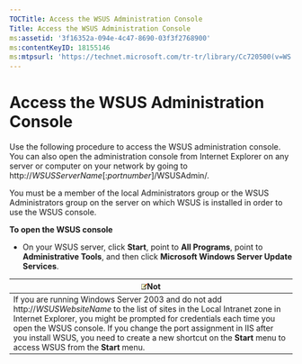 ```yaml
---
TOCTitle: Access the WSUS Administration Console
Title: Access the WSUS Administration Console
ms:assetid: '3f16352a-094e-4c47-8690-03f3f2768900'
ms:contentKeyID: 18155146
ms:mtpsurl: 'https://technet.microsoft.com/tr-tr/library/Cc720500(v=WS.10)'
---
```


Access the WSUS Administration Console
======================================

Use the following procedure to access the WSUS administration console. You can also open the administration console from Internet Explorer on any server or computer on your network by going to http://*WSUSServerName*\[:*portnumber*\]/WSUSAdmin/.

You must be a member of the local Administrators group or the WSUS Administrators group on the server on which WSUS is installed in order to use the WSUS console.

**To open the WSUS console**
-   On your WSUS server, click **Start**, point to **All Programs**, point to **Administrative Tools**, and then click **Microsoft Windows Server Update Services**.

| ![](/security-updates/images/Cc720500.note(WS.10).gif)Not                                                                                                                                                                                                                                                                                                                             |
|--------------------------------------------------------------------------------------------------------------------------------------------------------------------------------------------------------------------------------------------------------------------------------------------------------------------------------------------------------------------------------------------------|
| If you are running Windows Server 2003 and do not add http://*WSUSWebsiteName* to the list of sites in the Local Intranet zone in Internet Explorer, you might be prompted for credentials each time you open the WSUS console. If you change the port assignment in IIS after you install WSUS, you need to create a new shortcut on the **Start** menu to access WSUS from the **Start** menu. |
